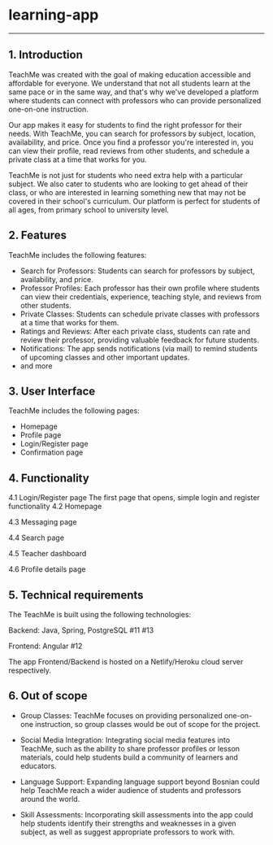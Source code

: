 # learning-app
---
## 1. Introduction

TeachMe was created with the goal of making education accessible and affordable for everyone. We understand that not all students learn at the same pace or in the same way, and that's why we've developed a platform where students can connect with professors who can provide personalized one-on-one instruction.

Our app makes it easy for students to find the right professor for their needs. With TeachMe, you can search for professors by subject, location, availability, and price. Once you find a professor you're interested in, you can view their profile, read reviews from other students, and schedule a private class at a time that works for you.

TeachMe is not just for students who need extra help with a particular subject. We also cater to students who are looking to get ahead of their class, or who are interested in learning something new that may not be covered in their school's curriculum. Our platform is perfect for students of all ages, from primary school to university level.

## 2. Features

TeachMe includes the following features:

- Search for Professors: Students can search for professors by subject, availability, and price.
- Professor Profiles: Each professor has their own profile where students can view their credentials, experience, teaching style, and reviews from other students.
- Private Classes: Students can schedule private classes with professors at a time that works for them.
- Ratings and Reviews: After each private class, students can rate and review their professor, providing valuable feedback for future students.
- Notifications: The app sends notifications (via mail) to remind students of upcoming classes and other important updates.
- and more

## 3. User Interface
TeachMe includes the following pages:
- Homepage
- Profile page
- Login/Register page
- Confirmation page


## 4. Functionality
  4.1 Login/Register page
        The first page that opens, simple login and register functionality
  4.2 Homepage
      
  4.3 Messaging page
      
  4.4 Search page
      
  4.5 Teacher dashboard
      
  4.6 Profile details page
      

  

## 5. Technical requirements

The TeachMe is built using the following technologies:

Backend: Java, Spring, PostgreSQL #11 #13


Frontend: Angular #12


The app Frontend/Backend is hosted on a Netlify/Heroku cloud server respectively.



## 6. Out of scope

- Group Classes: TeachMe focuses on providing personalized one-on-one instruction, so group classes would be out of scope for the project.

- Social Media Integration: Integrating social media features into TeachMe, such as the ability to share professor profiles or lesson materials, could help students build a community of learners and educators.

- Language Support: Expanding language support beyond Bosnian could help TeachMe reach a wider audience of students and professors around the world.

- Skill Assessments: Incorporating skill assessments into the app could help students identify their strengths and weaknesses in a given subject, as well as suggest appropriate professors to work with.
